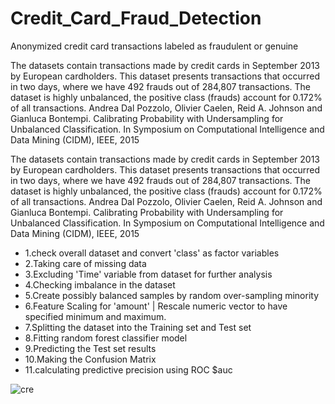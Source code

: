 # Credit_Card_Fraud_Detection

Anonymized credit card transactions labeled as fraudulent or genuine

The datasets contain transactions made by credit cards in September 2013 by European cardholders. This dataset presents transactions that occurred in two days, where we have 492 frauds out of 284,807 transactions. The dataset is highly unbalanced, the positive class (frauds) account for 0.172% of all transactions.
Andrea Dal Pozzolo, Olivier Caelen, Reid A. Johnson and Gianluca Bontempi. Calibrating Probability with Undersampling for Unbalanced Classification. In Symposium on Computational Intelligence and Data Mining (CIDM), IEEE, 2015

The datasets contain transactions made by credit cards in September 2013 by European cardholders. This dataset presents transactions that occurred in two days, where we have 492 frauds out of 284,807 transactions. The dataset is highly unbalanced, the positive class (frauds) account for 0.172% of all transactions.
Andrea Dal Pozzolo, Olivier Caelen, Reid A. Johnson and Gianluca Bontempi. Calibrating Probability with Undersampling for Unbalanced Classification. In Symposium on Computational Intelligence and Data Mining (CIDM), IEEE, 2015

- 1.check overall dataset and convert 'class' as factor variables
- 2.Taking care of missing data
- 3.Excluding 'Time' variable from dataset for further analysis
- 4.Checking imbalance in the dataset
- 5.Create possibly balanced samples by random over-sampling minority 
- 6.Feature Scaling for 'amount' | Rescale numeric vector to have specified minimum and maximum.
- 7.Splitting the dataset into the Training set and Test set
- 8.Fitting random forest classifier model
- 9.Predicting the Test set results
- 10.Making the Confusion Matrix
- 11.calculating predictive precision using ROC  $auc

![cre](https://user-images.githubusercontent.com/5808185/32983438-8d6e5d0e-ccba-11e7-8085-5ad0a3b538e6.PNG)
